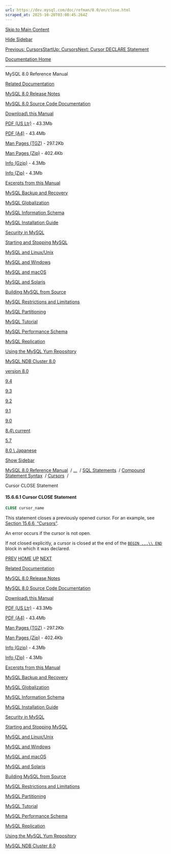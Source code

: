 ```yaml
---
url: https://dev.mysql.com/doc/refman/8.0/en/close.html
scraped_at: 2025-10-20T03:08:45.264Z
---
```


[Skip to Main Content](https://dev.mysql.com/doc/refman/8.0/en/close.html#main)

[Hide Sidebar](https://dev.mysql.com/doc/refman/8.0/en/close.html "Hide Sidebar")

[Previous: Cursors](https://dev.mysql.com/doc/refman/8.0/en/cursors.html "Previous: Cursors")[Start](https://dev.mysql.com/doc/refman/8.0/en/index.html "Start")[Up: Cursors](https://dev.mysql.com/doc/refman/8.0/en/cursors.html "Up: Cursors")[Next: Cursor DECLARE Statement](https://dev.mysql.com/doc/refman/8.0/en/declare-cursor.html "Next: Cursor DECLARE Statement")

[Documentation Home](https://dev.mysql.com/doc/)

* * *

MySQL 8.0 Reference Manual

[Related Documentation](https://dev.mysql.com/doc/refman/8.0/en/close.html)

[MySQL 8.0 Release Notes](https://dev.mysql.com/doc/relnotes/mysql/8.0/en/)

[MySQL 8.0 Source Code Documentation](https://dev.mysql.com/doc/dev/mysql-server/latest/)

[Download\\
this Manual](https://dev.mysql.com/doc/refman/8.0/en/close.html)

[PDF (US Ltr)](https://downloads.mysql.com/docs/refman-8.0-en.pdf)
\- 43.3Mb

[PDF (A4)](https://downloads.mysql.com/docs/refman-8.0-en.a4.pdf)
\- 43.4Mb

[Man Pages (TGZ)](https://downloads.mysql.com/docs/refman-8.0-en.man-gpl.tar.gz)
\- 297.2Kb

[Man Pages (Zip)](https://downloads.mysql.com/docs/refman-8.0-en.man-gpl.zip)
\- 402.4Kb

[Info (Gzip)](https://downloads.mysql.com/docs/mysql-8.0.info.gz)
\- 4.3Mb

[Info (Zip)](https://downloads.mysql.com/docs/mysql-8.0.info.zip)
\- 4.3Mb

[Excerpts from this Manual](https://dev.mysql.com/doc/refman/8.0/en/close.html)

[MySQL Backup and Recovery](https://dev.mysql.com/doc/mysql-backup-excerpt/8.0/en/)

[MySQL Globalization](https://dev.mysql.com/doc/mysql-g11n-excerpt/8.0/en/)

[MySQL Information Schema](https://dev.mysql.com/doc/mysql-infoschema-excerpt/8.0/en/)

[MySQL Installation Guide](https://dev.mysql.com/doc/mysql-installation-excerpt/8.0/en/)

[Security in MySQL](https://dev.mysql.com/doc/mysql-security-excerpt/8.0/en/)

[Starting and Stopping MySQL](https://dev.mysql.com/doc/mysql-startstop-excerpt/8.0/en/)

[MySQL and Linux/Unix](https://dev.mysql.com/doc/mysql-linuxunix-excerpt/8.0/en/)

[MySQL and Windows](https://dev.mysql.com/doc/mysql-windows-excerpt/8.0/en/)

[MySQL and macOS](https://dev.mysql.com/doc/mysql-macos-excerpt/8.0/en/)

[MySQL and Solaris](https://dev.mysql.com/doc/mysql-solaris-excerpt/8.0/en/)

[Building MySQL from Source](https://dev.mysql.com/doc/mysql-sourcebuild-excerpt/8.0/en/)

[MySQL Restrictions and Limitations](https://dev.mysql.com/doc/mysql-reslimits-excerpt/8.0/en/)

[MySQL Partitioning](https://dev.mysql.com/doc/mysql-partitioning-excerpt/8.0/en/)

[MySQL Tutorial](https://dev.mysql.com/doc/mysql-tutorial-excerpt/8.0/en/)

[MySQL Performance Schema](https://dev.mysql.com/doc/mysql-perfschema-excerpt/8.0/en/)

[MySQL Replication](https://dev.mysql.com/doc/mysql-replication-excerpt/8.0/en/)

[Using the MySQL Yum Repository](https://dev.mysql.com/doc/mysql-repo-excerpt/8.0/en/)

[MySQL NDB Cluster 8.0](https://dev.mysql.com/doc/mysql-cluster-excerpt/8.0/en/)

[version 8.0](https://dev.mysql.com/doc/refman/8.0/en/close.html)

[9.4](https://dev.mysql.com/doc/refman/9.4/en/close.html)

[9.3](https://dev.mysql.com/doc/refman/9.3/en/close.html)

[9.2](https://dev.mysql.com/doc/refman/9.2/en/close.html)

[9.1](https://dev.mysql.com/doc/refman/9.1/en/close.html)

[9.0](https://dev.mysql.com/doc/refman/9.0/en/close.html)

[8.4\\
current](https://dev.mysql.com/doc/refman/8.4/en/close.html)

[5.7](https://dev.mysql.com/doc/refman/5.7/en/close.html)

[8.0 \\
Japanese](https://dev.mysql.com/doc/refman/8.0/ja/close.html)

[Show Sidebar](https://dev.mysql.com/doc/refman/8.0/en/close.html "Show Sidebar")

[MySQL 8.0 Reference Manual](https://dev.mysql.com/doc/refman/8.0/en/)  /
[...](https://dev.mysql.com/doc/refman/8.0/en/close.html)  / [SQL Statements](https://dev.mysql.com/doc/refman/8.0/en/sql-statements.html)  /
[Compound Statement Syntax](https://dev.mysql.com/doc/refman/8.0/en/sql-compound-statements.html)  /
[Cursors](https://dev.mysql.com/doc/refman/8.0/en/cursors.html)  /

Cursor CLOSE Statement


#### 15.6.6.1 Cursor CLOSE Statement

```sql
CLOSE cursor_name
```

This statement closes a previously opened cursor. For an
example, see [Section 15.6.6, “Cursors”](https://dev.mysql.com/doc/refman/8.0/en/cursors.html "15.6.6 Cursors").


An error occurs if the cursor is not open.


If not closed explicitly, a cursor is closed at the end of the
[`BEGIN ...\\
        END`](https://dev.mysql.com/doc/refman/8.0/en/begin-end.html "15.6.1 BEGIN ... END Compound Statement") block in which it was declared.

[PREV](https://dev.mysql.com/doc/refman/8.0/en/cursors.html "Previous: Cursors") [HOME](https://dev.mysql.com/doc/refman/8.0/en/index.html "Start") [UP](https://dev.mysql.com/doc/refman/8.0/en/cursors.html "Up: Cursors") [NEXT](https://dev.mysql.com/doc/refman/8.0/en/declare-cursor.html "Next: Cursor DECLARE Statement")

[Related Documentation](https://dev.mysql.com/doc/refman/8.0/en/close.html)

[MySQL 8.0 Release Notes](https://dev.mysql.com/doc/relnotes/mysql/8.0/en/)

[MySQL 8.0 Source Code Documentation](https://dev.mysql.com/doc/dev/mysql-server/latest/)

[Download\\
this Manual](https://dev.mysql.com/doc/refman/8.0/en/close.html)

[PDF (US Ltr)](https://downloads.mysql.com/docs/refman-8.0-en.pdf)
\- 43.3Mb

[PDF (A4)](https://downloads.mysql.com/docs/refman-8.0-en.a4.pdf)
\- 43.4Mb

[Man Pages (TGZ)](https://downloads.mysql.com/docs/refman-8.0-en.man-gpl.tar.gz)
\- 297.2Kb

[Man Pages (Zip)](https://downloads.mysql.com/docs/refman-8.0-en.man-gpl.zip)
\- 402.4Kb

[Info (Gzip)](https://downloads.mysql.com/docs/mysql-8.0.info.gz)
\- 4.3Mb

[Info (Zip)](https://downloads.mysql.com/docs/mysql-8.0.info.zip)
\- 4.3Mb

[Excerpts from this Manual](https://dev.mysql.com/doc/refman/8.0/en/close.html)

[MySQL Backup and Recovery](https://dev.mysql.com/doc/mysql-backup-excerpt/8.0/en/)

[MySQL Globalization](https://dev.mysql.com/doc/mysql-g11n-excerpt/8.0/en/)

[MySQL Information Schema](https://dev.mysql.com/doc/mysql-infoschema-excerpt/8.0/en/)

[MySQL Installation Guide](https://dev.mysql.com/doc/mysql-installation-excerpt/8.0/en/)

[Security in MySQL](https://dev.mysql.com/doc/mysql-security-excerpt/8.0/en/)

[Starting and Stopping MySQL](https://dev.mysql.com/doc/mysql-startstop-excerpt/8.0/en/)

[MySQL and Linux/Unix](https://dev.mysql.com/doc/mysql-linuxunix-excerpt/8.0/en/)

[MySQL and Windows](https://dev.mysql.com/doc/mysql-windows-excerpt/8.0/en/)

[MySQL and macOS](https://dev.mysql.com/doc/mysql-macos-excerpt/8.0/en/)

[MySQL and Solaris](https://dev.mysql.com/doc/mysql-solaris-excerpt/8.0/en/)

[Building MySQL from Source](https://dev.mysql.com/doc/mysql-sourcebuild-excerpt/8.0/en/)

[MySQL Restrictions and Limitations](https://dev.mysql.com/doc/mysql-reslimits-excerpt/8.0/en/)

[MySQL Partitioning](https://dev.mysql.com/doc/mysql-partitioning-excerpt/8.0/en/)

[MySQL Tutorial](https://dev.mysql.com/doc/mysql-tutorial-excerpt/8.0/en/)

[MySQL Performance Schema](https://dev.mysql.com/doc/mysql-perfschema-excerpt/8.0/en/)

[MySQL Replication](https://dev.mysql.com/doc/mysql-replication-excerpt/8.0/en/)

[Using the MySQL Yum Repository](https://dev.mysql.com/doc/mysql-repo-excerpt/8.0/en/)

[MySQL NDB Cluster 8.0](https://dev.mysql.com/doc/mysql-cluster-excerpt/8.0/en/)